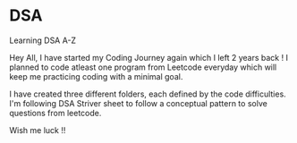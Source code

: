 # DSA
Learning DSA A-Z

Hey All, I have started my Coding Journey again which I left 2 years back ! 
I planned to code atleast one program from Leetcode everyday which will keep me practicing coding with a minimal goal.

I have created three different folders, each defined by the code difficulties. 
I'm following DSA Striver sheet to follow a conceptual pattern to solve questions from leetcode.

Wish me luck !!

